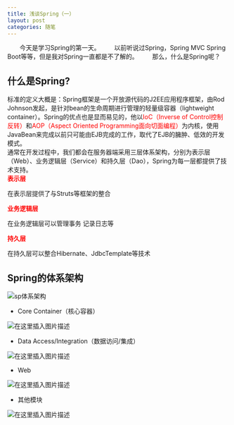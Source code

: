 ```yaml
---
title: 浅谈Spring（一）
layout: post
categories: 随笔
---
```




&emsp;&emsp;今天是学习Spring的第一天。
&emsp;&emsp;以前听说过Spring，Spring MVC Spring Boot等等，但是我对Spring一直都是不了解的。
&emsp;&emsp;那么，什么是Spring呢？

## 什么是Spring?

标准的定义大概是：Spring框架是一个开放源代码的J2EE应用程序框架，由Rod Johnson发起，是针对bean的生命周期进行管理的轻量级容器（lightweight container）。Spring的优点也是显而易见的，他以<font color = "red">IoC（Inverse of Control控制反转）</font>和<font color = "red">AOP（Aspect Oriented Programming面向切面编程）</font>为内核，使用JavaBean来完成以前只可能由EJB完成的工作，取代了EJB的臃肿、低效的开发模式。
<br>
通常在开发过程中，我们都会在服务器端采用三层体系架构，分别为表示层（Web）、业务逻辑层（Service）和持久层（Dao），Spring为每一层都提供了技术支持。<br>
**<font color = "red">表示层</font>**

在表示层提供了与Struts等框架的整合

**<font color = "red">业务逻辑层</font>**

在业务逻辑层可以管理事务
记录日志等

**<font color = "red">持久层</font>**

在持久层可以整合Hibernate、JdbcTemplate等技术

## Spring的体系架构
![sp体系架构](https://img-blog.csdnimg.cn/20200210124929644.png?x-oss-process=image/watermark,type_ZmFuZ3poZW5naGVpdGk,shadow_10,text_aHR0cHM6Ly9ibG9nLmNzZG4ubmV0L3FxXzQxNDIyNDQ4,size_16,color_FFFFFF,t_70)
- Core Container（核心容器）

![在这里插入图片描述](https://img-blog.csdnimg.cn/20200210125241165.png?x-oss-process=image/watermark,type_ZmFuZ3poZW5naGVpdGk,shadow_10,text_aHR0cHM6Ly9ibG9nLmNzZG4ubmV0L3FxXzQxNDIyNDQ4,size_16,color_FFFFFF,t_70)
- Data Access/Integration（数据访问/集成）

![在这里插入图片描述](https://img-blog.csdnimg.cn/20200210125258648.png?x-oss-process=image/watermark,type_ZmFuZ3poZW5naGVpdGk,shadow_10,text_aHR0cHM6Ly9ibG9nLmNzZG4ubmV0L3FxXzQxNDIyNDQ4,size_16,color_FFFFFF,t_70)
- Web

![在这里插入图片描述](https://img-blog.csdnimg.cn/20200210125317509.png?x-oss-process=image/watermark,type_ZmFuZ3poZW5naGVpdGk,shadow_10,text_aHR0cHM6Ly9ibG9nLmNzZG4ubmV0L3FxXzQxNDIyNDQ4,size_16,color_FFFFFF,t_70)
- 其他模块

![在这里插入图片描述](https://img-blog.csdnimg.cn/20200210125332924.png?x-oss-process=image/watermark,type_ZmFuZ3poZW5naGVpdGk,shadow_10,text_aHR0cHM6Ly9ibG9nLmNzZG4ubmV0L3FxXzQxNDIyNDQ4,size_16,color_FFFFFF,t_70)
